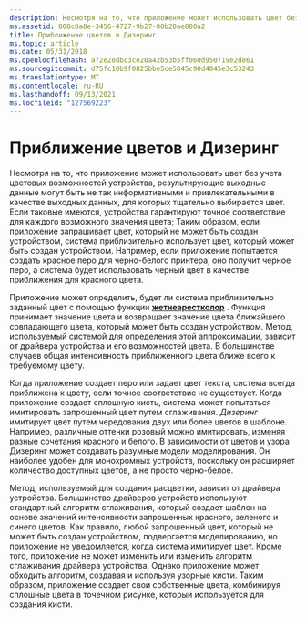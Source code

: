 ```yaml
---
description: Несмотря на то, что приложение может использовать цвет без учета цветовых возможностей устройства, результирующие выходные данные могут быть не так информативными и привлекательными в качестве выходных данных, для которых тщательно выбирается цвет.
ms.assetid: 008c8a8e-3456-4727-9b27-00b20ae880a2
title: Приближение цветов и Дизеринг
ms.topic: article
ms.date: 05/31/2018
ms.openlocfilehash: a72e28dbc3ce20a42b53b5ff060d950719e2d861
ms.sourcegitcommit: d75fc10b9f0825bbe5ce5045c90d4045e3c53243
ms.translationtype: MT
ms.contentlocale: ru-RU
ms.lasthandoff: 09/13/2021
ms.locfileid: "127569223"
---
```

# <a name="color-approximations-and-dithering"></a>Приближение цветов и Дизеринг

Несмотря на то, что приложение может использовать цвет без учета цветовых возможностей устройства, результирующие выходные данные могут быть не так информативными и привлекательными в качестве выходных данных, для которых тщательно выбирается цвет. Если таковые имеются, устройства гарантируют точное соответствие для каждого возможного значения цвета; Таким образом, если приложение запрашивает цвет, который не может быть создан устройством, система приблизительно использует цвет, который может быть создан устройством. Например, если приложение попытается создать красное перо для черно-белого принтера, оно получит черное перо, а система будет использовать черный цвет в качестве приближения для красного цвета.

Приложение может определить, будет ли система приблизительно заданный цвет с помощью функции [**жетнеарестколор**](/windows/desktop/api/Wingdi/nf-wingdi-getnearestcolor) . Функция принимает значение цвета и возвращает значение цвета ближайшего совпадающего цвета, который может быть создан устройством. Метод, используемый системой для определения этой аппроксимации, зависит от драйвера устройства и его возможностей цвета. В большинстве случаев общая интенсивность приближенного цвета ближе всего к требуемому цвету.

Когда приложение создает перо или задает цвет текста, система всегда приближена к цвету, если точное соответствие не существует. Когда приложение создает сплошную кисть, система может попытаться имитировать запрошенный цвет путем сглаживания. *Дизеринг* имитирует цвет путем чередования двух или более цветов в шаблоне. Например, различные оттенки розовый можно имитировать, изменяя разные сочетания красного и белого. В зависимости от цветов и узора Дизеринг может создавать разумные модели моделирования. Он наиболее удобен для монохромных устройств, поскольку он расширяет количество доступных цветов, а не просто черно-белое.

Метод, используемый для создания расцветки, зависит от драйвера устройства. Большинство драйверов устройств используют стандартный алгоритм сглаживания, который создает шаблон на основе значений интенсивности запрошенных красного, зеленого и синего цветов. Как правило, любой запрошенный цвет, который не может быть создан устройством, подвергается моделированию, но приложение не уведомляется, когда система имитирует цвет. Кроме того, приложение не может изменить или изменить алгоритм сглаживания драйвера устройства. Однако приложение может обходить алгоритм, создавая и используя узорные кисти. Таким образом, приложение создает свои собственные цвета, комбинируя сплошные цвета в точечном рисунке, который используется для создания кисти.

 

 



